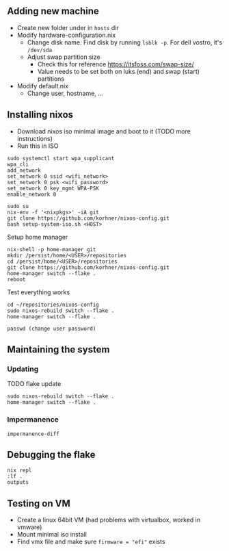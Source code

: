## Adding new machine

- Create new folder under in `hosts` dir
- Modify hardware-configuration.nix
  - Change disk name. Find disk by running `lsblk -p`. For dell vostro, it's `/dev/sda`
  - Adjust swap partition size
    - Check this for reference https://itsfoss.com/swap-size/
    - Value needs to be set both on luks (end) and swap (start) partitions
- Modify default.nix
  - Change user, hostname, ...

## Installing nixos
- Download nixos iso minimal image and boot to it (TODO more instructions)
- Run this in ISO
```shell
sudo systemctl start wpa_supplicant
wpa_cli
add_network
set_network 0 ssid <wifi_network>
set_network 0 psk <wifi_password>
set_network 0 key_mgmt WPA-PSK
enable_network 0

sudo su
nix-env -f '<nixpkgs>' -iA git
git clone https://github.com/korhner/nixos-config.git
bash setup-system-iso.sh <HOST>
```

Setup home manager
```shell
nix-shell -p home-manager git
mkdir /persist/home/<USER>/repositories
cd /persist/home/<USER>/repositories
git clone https://github.com/korhner/nixos-config.git
home-manager switch --flake .
reboot
```

Test everything works
```shell
cd ~/repositories/nixos-config
sudo nixos-rebuild switch --flake .
home-manager switch --flake .
```

```shell
passwd (change user password)
```

## Maintaining the system

### Updating
TODO flake update
```
sudo nixos-rebuild switch --flake .
home-manager switch --flake .
```

### Impermanence
`impermanence-diff`

## Debugging the flake
```shell
nix repl
:lf .
outputs
```

## Testing on VM
- Create a linux 64bit VM (had problems with virtualbox, worked in vmware)
- Mount minimal iso install
- Find vmx file and make sure `firmware = "efi"` exists